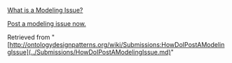 [What is a Modeling Issue?](../Odp/WhatIsAModelingIssue.md "Odp:WhatIsAModelingIssue")


  



  



 [Post a modeling issue now.](../Community/PostModelingIssue.md "Community:PostModelingIssue")





Retrieved from "[http://ontologydesignpatterns.org/wiki/Submissions:HowDoIPostAModelingIssue](../Submissions/HowDoIPostAModelingIssue.md)"